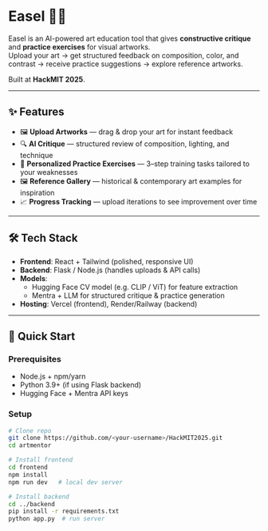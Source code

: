 # Easel 🎨🤖

Easel is an AI-powered art education tool that gives **constructive critique** and **practice exercises** for visual artworks.  
Upload your art → get structured feedback on composition, color, and contrast → receive practice suggestions → explore reference artworks.  

Built at **HackMIT 2025**.

---

## ✨ Features
- 🖼️ **Upload Artworks** — drag & drop your art for instant feedback  
- 🔍 **AI Critique** — structured review of composition, lighting, and technique  
- 📝 **Personalized Practice Exercises** — 3–step training tasks tailored to your weaknesses  
- 🖼️ **Reference Gallery** — historical & contemporary art examples for inspiration  
- 📈 **Progress Tracking** — upload iterations to see improvement over time  

---

## 🛠️ Tech Stack
- **Frontend**: React + Tailwind (polished, responsive UI)  
- **Backend**: Flask / Node.js (handles uploads & API calls)  
- **Models**:  
  - Hugging Face CV model (e.g. CLIP / ViT) for feature extraction  
  - Mentra + LLM for structured critique & practice generation  
- **Hosting**: Vercel (frontend), Render/Railway (backend)  

---

## 🚀 Quick Start

### Prerequisites
- Node.js + npm/yarn  
- Python 3.9+ (if using Flask backend)  
- Hugging Face + Mentra API keys

### Setup
```bash
# Clone repo
git clone https://github.com/<your-username>/HackMIT2025.git
cd artmentor

# Install frontend
cd frontend
npm install
npm run dev   # local dev server

# Install backend
cd ../backend
pip install -r requirements.txt
python app.py  # run server
